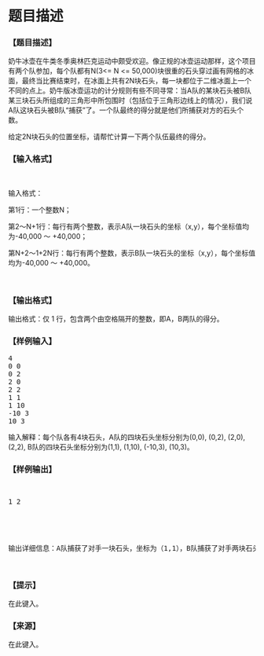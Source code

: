 # 题目描述


<h3>
【题目描述】
</h3>
<p>
奶牛冰壶在牛类冬季奥林匹克运动中颇受欢迎。像正规的冰壶运动那样，这个项目有两个队参加，每个队都有N(3&lt;= N &lt;= 50,000)块很重的石头穿过画有网格的冰面，最终当比赛结束时，在冰面上共有2N块石头，每一块都位于二维冰面上一个不同的点上。奶牛版冰壶运功的计分规则有些不同寻常：当A队的某块石头被B队某三块石头所组成的三角形中所包围时（包括位于三角形边线上的情况），我们说A队这块石头被B队“捕获”了。一个队最终的得分就是他们所捕获对方的石头个数。
</p>
<p>
给定2N块石头的位置坐标，请帮忙计算一下两个队伍最终的得分。
</p>
<h3>
【输入格式】
</h3>
<p>
<br/>
</p>
<p>
输入格式：
</p>
<p>
第1行：一个整数N；
</p>
<p>
第2～N+1行：每行有两个整数，表示A队一块石头的坐标（x,y），每个坐标值均为-40,000 ～ +40,000；
</p>
<p>
第N+2～1+2N行：每行有两个整数，表示B队一块石头的坐标（x,y），每个坐标值均为-40,000 ～ +40,000。
</p>
<p>
<br/>
</p>
<h3>
【输出格式】
</h3>
<p>
输出格式：仅 1 行，包含两个由空格隔开的整数，即A，B两队的得分。
</p>
<h3>
【样例输入】
</h3>
<pre>4 
0 0 
0 2 
2 0 
2 2 
1 1 
1 10 
-10 3 
10 3 
</pre>
输入解释：每个队各有4块石头，A队的四块石头坐标分别为(0,0), (0,2), (2,0),(2,2), B队的四块石头坐标分别为(1,1), (1,10), (-10,3), (10,3)。
<h3>
【样例输出】
</h3>
<pre><p>
1 2
</p>

<p>
输出详细信息：A队捕获了对手一块石头，坐标为（1,1），B队捕获了对手两块石头，坐标分别为(0,2)和(2,2)。
</p>
</pre>
<h3>
【提示】
</h3>
<p>
在此键入。
</p>
<h3>
【来源】
</h3>
<p>
在此键入。
</p>
